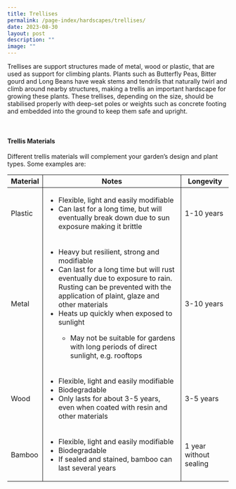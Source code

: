 ```yaml
---
title: Trellises
permalink: /page-index/hardscapes/trellises/
date: 2023-08-30
layout: post
description: ""
image: ""
---
```

<section>
	<p>Trellises are support structures made of metal, wood or plastic, that are used as support for climbing plants. Plants such as Butterfly Peas, Bitter gourd and Long Beans have weak stems and tendrils that naturally twirl and climb around nearby structures, making a trellis an important hardscape for growing these plants. These trellises, depending on the size, should be stabilised properly with deep-set poles or weights such as concrete footing and embedded into the ground to keep them safe and upright.</p>
	<br>
</section>

<section>
	<h4>Trellis Materials</h4>
	<p>Different trellis materials will complement your garden’s design and plant types. Some examples are:</p>
	<table>
		<thead>
			<tr>
				<th style="border-bottom:0px; border-right:solid 1px;">Material</th>
				<th style="border-bottom:0px; border-right:solid 1px;">Notes</th>
				<th style="border-bottom:0px; border-left:solid 1px;">Longevity</th>
			</tr>
		</thead>
		<tbody>
			<tr>
				<td style="border-bottom:0px; border-right:solid 1px;">Plastic</td>
				<td style="border-bottom:0px; border-right:solid 1px;">
				<ul>
					<li>Flexible, light and easily modifiable</li>
					<li>Can last for a long time, but will eventually break down due to sun exposure making it brittle</li>
				</ul></td>
				<td style="border-bottom:0px; border-left:solid 1px;">1-10 years</td>
			</tr>
			<tr>
				<td style="border-bottom:0px; border-right:solid 1px;">Metal</td>
				<td style="border-bottom:0px; border-right:solid 1px;">
					<ul>
						<li>Heavy but resilient, strong and modifiable</li>
						<li>Can last for a long time but will rust eventually due to exposure to rain. Rusting can be prevented with the application of plaint, glaze and other materials</li>
						<li>Heats up quickly when exposed to sunlight</li>
							<ul>
								<li>May not be suitable for gardens with long periods of direct sunlight, e.g. rooftops</li>
							</ul>
					</ul>
				</td>
				<td style="border-bottom:0px; border-left:solid 1px;">3-10 years</td>
			</tr>
			<tr>
				<td style="border-bottom:0px; border-right:solid 1px;">Wood</td>
				<td style="border-bottom:0px; border-right:solid 1px;">
				<ul>
					<li>Flexible, light and easily modifiable</li>
					<li>Biodegradable</li>
					<li>Only lasts for about 3-5 years, even when coated with resin and other materials</li>
				</ul></td>
				<td style="border-bottom:0px; border-left:solid 1px;">3-5 years</td>
			</tr>
			<tr>
				<td style="border-bottom:0px; border-right:solid 1px;">Bamboo</td>
				<td style="border-bottom:0px; border-right:solid 1px;">
				<ul>
					<li>Flexible, light and easily modifiable</li>
					<li>Biodegradable</li>
					<li>If sealed and stained, bamboo can last several years</li>
				</ul></td>
				<td style="border-bottom:0px; border-left:solid 1px;">1 year without sealing</td>
			</tr>
		</tbody>
	</table>
</section>